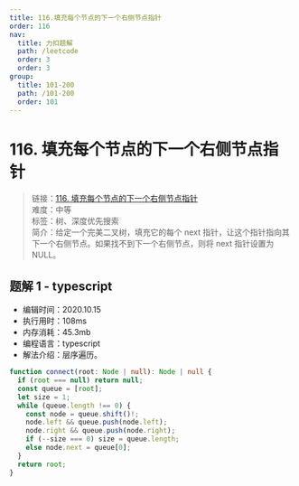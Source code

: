 ```yaml
---
title: 116.填充每个节点的下一个右侧节点指针
order: 116
nav:
  title: 力扣题解
  path: /leetcode
  order: 3
  order: 3
group:
  title: 101-200
  path: /101-200
  order: 101
---
```


# 116. 填充每个节点的下一个右侧节点指针

> 链接：[116. 填充每个节点的下一个右侧节点指针](https://leetcode-cn.com/problems/populating-next-right-pointers-in-each-node/)  
> 难度：中等  
> 标签：树、深度优先搜索  
> 简介：给定一个完美二叉树，填充它的每个 next 指针，让这个指针指向其下一个右侧节点。如果找不到下一个右侧节点，则将 next 指针设置为 NULL。

## 题解 1 - typescript

- 编辑时间：2020.10.15
- 执行用时：108ms
- 内存消耗：45.3mb
- 编程语言：typescript
- 解法介绍：层序遍历。

```typescript
function connect(root: Node | null): Node | null {
  if (root === null) return null;
  const queue = [root];
  let size = 1;
  while (queue.length !== 0) {
    const node = queue.shift()!;
    node.left && queue.push(node.left);
    node.right && queue.push(node.right);
    if (--size === 0) size = queue.length;
    else node.next = queue[0];
  }
  return root;
}
```
